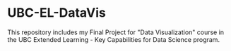 # UBC-EL-DataVis
This repository includes my Final Project for "Data Visualization" course in the UBC Extended Learning - Key Capabilities for Data Science program.
